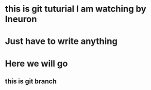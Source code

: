 # this is git tuturial I am watching by Ineuron
# Just have to write anything
# Here we will go
## this is git branch